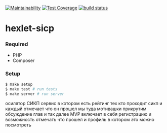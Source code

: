 [![Maintainability](https://api.codeclimate.com/v1/badges/117a4957bde29b93eb7b/maintainability)](https://codeclimate.com/github/Hexlet/hexlet-sicp/maintainability)
[![Test Coverage](https://api.codeclimate.com/v1/badges/117a4957bde29b93eb7b/test_coverage)](https://codeclimate.com/github/Hexlet/hexlet-sicp/test_coverage)
[![build status](https://travis-ci.org/Hexlet/hexlet-sicp.svg?branch=master)](https://travis-ci.com/Hexlet/hexlet-sicp)

# hexlet-sicp

### Required

* PHP
* Composer

### Setup

```sh
$ make setup
$ make test # run tests
$ make server # run server
```

осилятор СИКП
сервис в котором есть рейтинг тех кто проходит сикп
и каждый отмечает что он прошел
мы туда мотивашки прикрутим
обсуждение глав
и так далее
MVP включает в себя регистрацию и возможность отмечать что прошел
и профиль в котором это можно посмотреть
